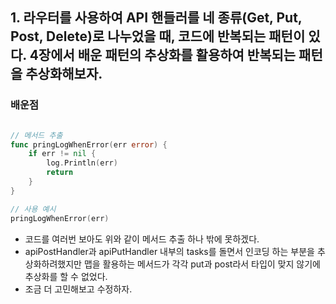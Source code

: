 ## 1. 라우터를 사용하여 API 핸들러를 네 종류(Get, Put, Post, Delete)로 나누었을 때, 코드에 반복되는 패턴이 있다. 4장에서 배운 패턴의 추상화를 활용하여 반복되는 패턴을 추상화해보자. 

### 배운점

~~~go

// 메서드 추출
func pringLogWhenError(err error) {
    if err != nil {
        log.Println(err)
        return
    }
}

// 사용 예시
pringLogWhenError(err)
~~~

- 코드를 여러번 보아도 위와 같이 메서드 추출 하나 밖에 못하겠다.
- apiPostHandler과 apiPutHandler 내부의 tasks를 돌면서 인코딩 하는 부분을 추상화하려했지만 맵을 활용하는 메서드가 각각 put과 post라서 타입이 맞지 않기에 추상화를 할 수 없었다. 
- 조금 더 고민해보고 수정하자. 
